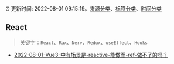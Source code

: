 :alarm_clock: 更新时间: 2022-08-01 09:15:19。[来源分类](../README.md)、[标签分类](../TAGS.md)、[时间分类](../TIMELINE.md)

## React


> 关键字：`React`、`Rax`、`Nerv`、`Redux`、`useEffect`、`Hooks`



- [2022-08-01-Vue3-中有场景是-reactive-能做而-ref-做不了的吗？](https://toutiao.io/k/nam21p7) 